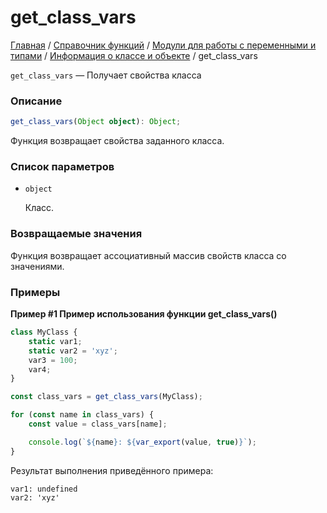 # get_class_vars

[Главная](../../../../README.md) / [Справочник функций](../../../funcref.md) /
[Модули для работы с переменными и типами](../../vartype.md) /
[Информация о классе и объекте](../class.md) / get_class_vars

`get_class_vars` — Получает свойства класса

### Описание

```ts
get_class_vars(Object object): Object;
```

Функция возвращает свойства заданного класса.

### Список параметров

-   `object`

    Класс.

### Возвращаемые значения

Функция возвращает ассоциативный массив свойств класса со значениями.

### Примеры

**Пример #1 Пример использования функции get_class_vars()**

```js
class MyClass {
    static var1;
    static var2 = 'xyz';
    var3 = 100;
    var4;
}

const class_vars = get_class_vars(MyClass);

for (const name in class_vars) {
    const value = class_vars[name];

    console.log(`${name}: ${var_export(value, true)}`);
}
```

Результат выполнения приведённого примера:

```
var1: undefined
var2: 'xyz'
```

